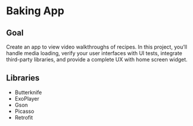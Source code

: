 # Baking App

## Goal

Create an app to view video walkthroughs of recipes. In this project, you’ll handle media loading, verify your user interfaces with UI tests, integrate third-party libraries, and provide a complete UX with home screen widget.

## Libraries

- Butterknife
- ExoPlayer
- Gson
- Picasso
- Retrofit
